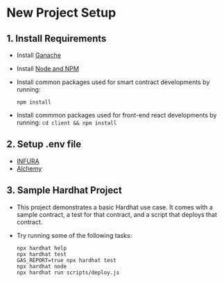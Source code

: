 # New Project Setup

## 1. Install Requirements

- Install [Ganache](https://trufflesuite.com/ganache/)
- Install [Node and NPM](https://docs.npmjs.com/downloading-and-installing-node-js-and-npm)

- Install common packages used for smart contract developments by running:
  ```
  npm install
  ```
- Install commmon packages used for front-end react
  developments by running:
  ` cd client && npm install `

## 2. Setup .env file

- [INFURA](https://infura.io/)
- [Alchemy](https://www.alchemy.com/)

## 3. Sample Hardhat Project

- This project demonstrates a basic Hardhat use case. It comes with a sample contract, a test for that contract, and a script that deploys that contract.

- Try running some of the following tasks:

  ```
  npx hardhat help
  npx hardhat test
  GAS_REPORT=true npx hardhat test
  npx hardhat node
  npx hardhat run scripts/deploy.js
  ```
